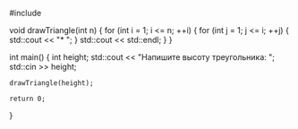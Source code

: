 #include <iostream>

void drawTriangle(int n) {
    for (int i = 1; i <= n; ++i) {
        for (int j = 1; j <= i; ++j) {
            std::cout << "* ";
        }
        std::cout << std::endl;
    }
}

int main() {
    int height;
    std::cout << "Напишите высоту треугольника: ";
    std::cin >> height;

    drawTriangle(height);

    return 0;
}



